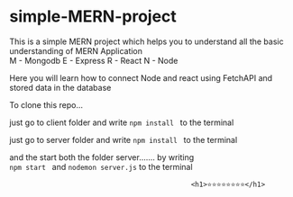 # simple-MERN-project

This is a simple MERN project which helps you to understand all the basic understanding of MERN Application <br />
 M - Mongodb
 E - Express
 R - React
 N - Node
 
 Here you will learn how to connect Node and react using FetchAPI and stored data in the database <br />
 
 To clone this repo...
 
 just go to client folder and write `npm install ` to the terminal <br />
  
 just go to server folder and write `npm install ` to the terminal <br />
 
 and the start both the folder server.......  by writing <br/>
 `npm start `  and `nodemon server.js` to the terminal
 
 
                                                 <h1>⭐⭐⭐⭐⭐⭐⭐⭐</h1>
